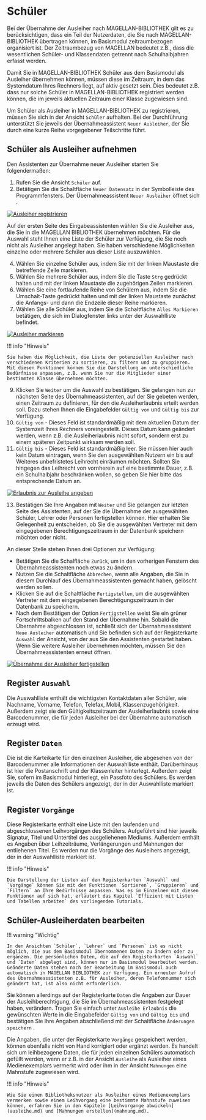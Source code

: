 # Schüler

[1]:/assets/images/bibliothek/ausleiher_registrieren.png
[2]:/assets/images/bibliothek/ausleiher_markieren.png
[3]:/assets/images/bibliothek/ausleiher_erlaubnis.png
[4]:/assets/images/bibliothek/ausleiher_fertigstellen.png
[5]:/assets/images/bibliothek/schueler01.png

Bei der Übernahme der Ausleiher nach MAGELLAN-BIBLIOTHEK gilt es zu berücksichtigen, dass ein Teil der Nutzerdaten, die Sie nach MAGELLAN-BIBLIOTHEK übertragen können, im Basismodul zeitraumbezogen organisiert ist. Der Zeitraumbezug von MAGELLAN bedeutet z.B., dass die wesentlichen Schüler- und Klassendaten getrennt nach Schulhalbjahren erfasst werden.

Damit Sie in MAGELLAN-BIBLIOTHEK Schüler aus dem Basismodul als Ausleiher übernehmen können, müssen diese im Zeitraum, in dem das Systemdatum Ihres Rechners liegt, auf aktiv gesetzt sein. Dies bedeutet z.B. dass nur solche Schüler in MAGELLAN-BIBLIOTHEK registriert werden können, die im jeweils aktuellen Zeitraum einer Klasse zugewiesen sind.

Um Schüler als Ausleiher in MAGELLAN-BIBLIOTHEK zu registrieren, müssen Sie sich in der Ansicht `Schüler` aufhalten.  Bei der Durchführung unterstützt Sie jeweils der Übernahmeassistent `Neuer Ausleiher`, der Sie durch eine kurze Reihe vorgegebener Teilschritte führt.

## Schüler als Ausleiher aufnehmen

Den Assistenten zur Übernahme neuer Ausleiher starten Sie folgendermaßen:

1. Rufen Sie die Ansicht `Schüler` auf.
2. Betätigen Sie die Schaltfläche `Neuer Datensatz` in der Symbolleiste des Programmfensters.
   Der Übernahmeassistent `Neuer Ausleiher` öffnet sich .

[![Ausleiher registrieren][1]][1]

Auf der ersten Seite des Eingabeassistenten wählen Sie die Ausleiher aus, die Sie in die MAGELLAN BIBLIOTHEK übernehmen möchten. Für die Auswahl steht Ihnen eine Liste der Schüler zur Verfügung, die Sie noch nicht als Ausleiher angelegt haben. Sie haben verschiedene Möglichkeiten einzelne oder mehrere Schüler aus dieser Liste auszuwählen.

4. Wählen Sie einzelne Schüler aus, indem Sie mit der linken Maustaste die betreffende Zeile markieren.
5. Wählen Sie mehrere Schüler aus, indem Sie die Taste `Strg` gedrückt halten und mit der linken Maustaste die zugehörigen Zeilen markieren.
6. Wählen Sie eine fortlaufende Reihe von Schülern aus, indem Sie die Umschalt-Taste gedrückt halten und mit der linken Maustaste zunächst die Anfangs- und dann die Endzeile dieser Reihe markieren.
7. Wählen Sie alle Schüler aus, indem Sie die Schaltfläche `Alles Markieren` betätigen, die sich im Dialogfenster links unter der Auswahlliste befindet.

[![Ausleiher markieren][2]][2]

!!! info "Hinweis"

    Sie haben die Möglichkeit, die Liste der potenziellen Ausleiher nach verschiedenen Kriterien zu sortieren, zu filtern und zu gruppieren. Mit diesen Funktionen können Sie die Darstellung an unterschiedliche Bedürfnisse anpassen, z.B. wenn Sie nur die Mitglieder einer bestimmten Klasse übernehmen möchten.

9. Klicken Sie `Weiter` um die Auswahl zu bestätigen. Sie gelangen nun zur nächsten Seite des Übernahmeassistenten, auf der Sie gebeten werden, einen Zeitraum zu definieren, für den die Ausleiherlaubnis erteilt werden soll. Dazu stehen Ihnen die Eingabefelder `Gültig von` und `Gültig bis` zur Verfügung. 
11. `Gültig von` - Dieses Feld ist standardmäßig mit dem aktuellen Datum der Systemzeit Ihres Rechners voreingestellt. Dieses Datum kann geändert werden, wenn z.B. die Ausleiherlaubnis nicht sofort, sondern erst zu einem späteren Zeitpunkt wirksam werden soll. 
12. `Gültig bis` - Dieses Feld ist standardmäßig leer. Sie müssen hier auch kein Datum eintragen, wenn Sie den ausgewählten Nutzern ein bis auf Weiteres unbefristetes Leihrecht einräumen möchten. Sollten Sie hingegen das Leihrecht von vornherein auf eine bestimmte Dauer, z.B. ein Schulhalbjahr beschränken wollen, so geben Sie hier bitte das entsprechende Datum an.

[![Erlaubnis zur Ausleihe angeben][3]][3]

13. Bestätigen Sie Ihre Angaben mit `Weiter` und Sie gelangen zur letzten Seite des Assistenten, auf der Sie die Übernahme der ausgewählten Schüler, Lehrer oder Personen fertigstellen können. Hier erhalten Sie Gelegenheit zu entscheiden, ob Sie die ausgewählten Vertreter mit dem eingegebenen Berechtigungszeitraum in der Datenbank speichern möchten oder nicht. 

An dieser Stelle stehen Ihnen drei Optionen zur Verfügung:

* Betätigen Sie die Schalfläche `Zurück`, um in den vorherigen Fenstern des Übernahmeassistenten noch etwas zu ändern.
* Nutzen Sie die Schaltfläche `Abbrechen`, wenn alle Angaben, die Sie in diesem Durchlauf des Übernahmeassistenten gemacht haben, gelöscht werden sollen.
* Klicken Sie auf die Schaltfläche `Fertigstellen`, um die ausgewählten Vertreter mit dem eingegebenen Berechtigungszeitraum in der Datenbank zu speichern.
* Nach dem Bestätigen der Option `Fertigstellen` weist Sie ein grüner Fortschrittsbalken auf den Stand der Übernahme hin. Sobald die Übernahme abgeschlossen ist, schließt sich der Übernahmeassistent `Neue Ausleiher` automatisch und Sie befinden sich auf der Registerkarte `Auswahl` der Ansicht, von der aus Sie den Assistenten gestartet haben. Wenn Sie weitere Ausleiher übernehmen möchten, müssen Sie den Übernahmeassistenten erneut öffnen.

[![Übernahme der Ausleiher fertigstellen][4]][4]

## Register `Auswahl`

Die Auswahlliste enthält die wichtigsten Kontaktdaten aller Schüler, wie Nachname, Vorname, Telefon, Telefax, Mobil, Klassenzugehörigkeit. Außerdem zeigt sie  den Gültigkeitszeitraum der Ausleiherlaubnis sowie eine Barcodenummer, die für jeden Ausleiher bei der Übernahme automatisch erzeugt wird.

## Register `Daten`

Die ist die Karteikarte für den einzelnen Ausleiher, die abgesehen von der Barcodenummer alle Informationen der Auswahlliste enthält. Darüberhinaus ist hier die Postanschrift und der Klassenleiter hinterlegt. Außerdem zeigt Sie, sofern im Basismodul hinterlegt, ein Passfoto des Schülers. Es werden jeweils die Daten des Schülers angezeigt, der in der Auswahlliste markiert ist.

## Register `Vorgänge` 

Diese Registerkarte enthält eine Liste mit den laufenden und abgeschlossenen Leihvorgängen des Schülers. Aufgeführt sind hier jeweils Signatur, Titel und Untertitel des ausgeliehenen Mediums. Außerdem enthält es Angaben über Leihzeiträume, Verlängerungen und Mahnungen der entliehenen Titel. Es werden nur die Vorgänge des Ausleihers angezeigt, der in der Auswahlliste markiert ist.

!!! info "Hinweis"

    Die Darstellung der Listen auf den Registerkarten `Auswahl` und `Vorgänge` können Sie mit den Funktionen `Sortieren`, `Gruppieren` und `Filtern` an Ihre Bedürfnisse anpassen. Was es im Einzelnen mit diesen Funktionen auf sich hat, erläutert das Kapitel `Effizient mit Listen und Tabellen arbeiten` des vorliegenden Tutorials.

## Schüler-Ausleiherdaten bearbeiten

!!! warning "Wichtig"

    In den Ansichten `Schüler`, `Lehrer` und `Personen` ist es nicht möglich, die aus dem Basismodul übernommenen Daten zu ändern oder zu ergänzen. Die persönlichen Daten, die auf den Registerkarten `Auswahl` und `Daten` abgelegt sind, können nur im Basismodul bearbeitet werden. Geänderte Daten stehen nach der Bearbeitung im Basismodul auch automatisch in MAGELLAN BIBLIOTHEK zur Verfügung. Ein erneuter Aufruf des Übernahmeassistenten z.B. für Ausleiher, deren Telefonnummer sich geändert hat, ist also nicht erforderlich.

Sie können allerdings auf der Registerkarte `Daten` die Angaben zur Dauer der Ausleihberechtigung, die Sie im Übernahmeassistenten festgelegt haben, verändern. Tragen Sie einfach unter `Ausleihe Erlaubnis` die gewünschten Werte in die Eingabefelder `Gültig von` und `Gültig bis` und bestätigen Sie Ihre Angaben abschließend mit der Schaltfläche `Änderungen speichern` .

Die Angaben, die unter der Registerkarte `Vorgänge` gespeichert werden, können ebenfalls nicht von Hand korrigiert oder ergänzt werden. Es handelt sich um leihbezogene Daten, die für jeden einzelnen Schülers automatisch gefüllt werden, wenn er z.B. in der Ansicht `Ausleihe` als Ausleiher eines Medienexemplars vermerkt wird oder ihm in der Ansicht `Mahnungen` eine Mahnstufe zugewiesen wird.

!!! info "Hinweis"

    Wie Sie einen Bibliotheksnutzer als Ausleiher eines Medienexemplars vermerken sowie einem Leihvorgang eine bestimmte Mahnstufe zuweisen können, erfahren Sie in den Kapiteln [Leihvorgange abwickeln](ausleihe.md) und [Mahnungen erstellen](mahnung.md).
